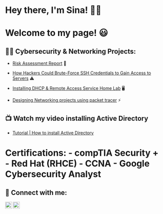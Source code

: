 <h1>Hey there, I'm Sina! 🙋‍♂️
<h1>Welcome to my page! 😃

<h2>👨‍💻 Cybersecurity & Networking Projects:</h2>

   - [Risk Assessment Report](https://github.com/sinaighani21/RiskAssessmentReport) 📄

   - [How Hackers Could Brute-Force SSH Credentials to Gain Access to Servers](https://github.com/sinaighani21/BruteForceSSHCredentials) ⚠️

   - [Installing DHCP & Remote Access Service Home Lab](https://github.com/sinaighani21/DHCP-ab) 🖥️

   - [Designing Networking projects using packet tracer](https://github.com/sinaighani21/NetworkTopologyDesigns) ⚡




<h2>📺 Watch my video installing Active Directory</h2>

- [Tutorial | How to install Active Directory](https://youtu.be/9nUwH4WPf5M)


<h1>Certifications:
- compTIA Security +
- Red Hat (RHCE)
- CCNA
- Google Cybersecurity Analyst



<h2> 🤳 Connect with me:</h2>

[<img align="left" alt="SinaIghani | LinkedIn" width="22px" src="https://cdn.jsdelivr.net/npm/simple-icons@v3/icons/linkedin.svg" />][linkedin]
[<img align="left" alt="SinaIghani | Instagram" width="22px" src="https://cdn.jsdelivr.net/npm/simple-icons@v3/icons/instagram.svg" />][instagram]

[instagram]: https://www.instagram.com/sinaaaig/
[linkedin]: https://www.linkedin.com/in/sina-ighani/


